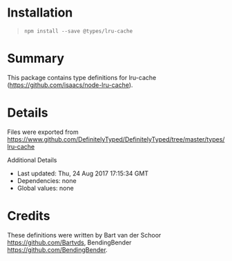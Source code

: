 # Installation
> `npm install --save @types/lru-cache`

# Summary
This package contains type definitions for lru-cache (https://github.com/isaacs/node-lru-cache).

# Details
Files were exported from https://www.github.com/DefinitelyTyped/DefinitelyTyped/tree/master/types/lru-cache

Additional Details
 * Last updated: Thu, 24 Aug 2017 17:15:34 GMT
 * Dependencies: none
 * Global values: none

# Credits
These definitions were written by Bart van der Schoor <https://github.com/Bartvds>, BendingBender <https://github.com/BendingBender>.
